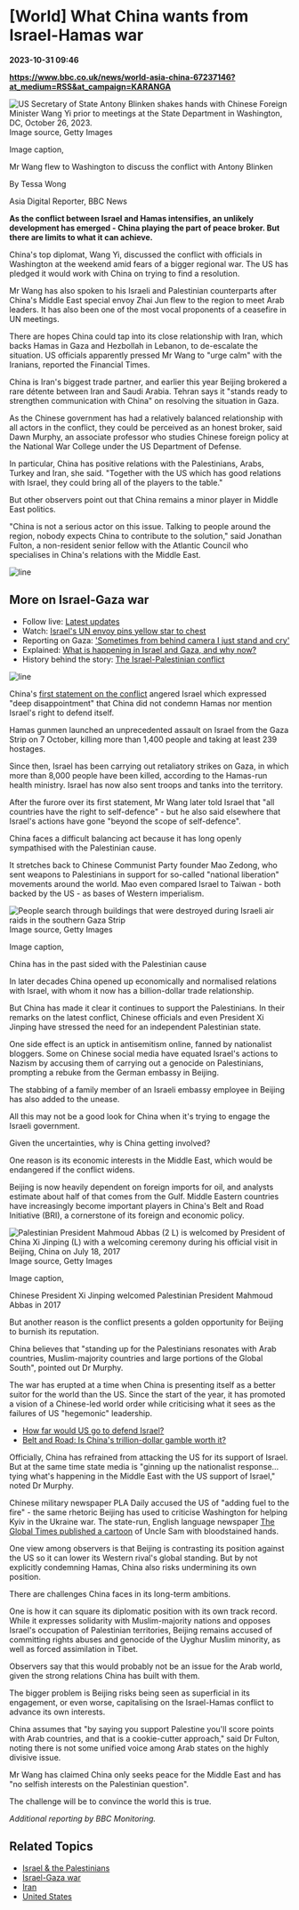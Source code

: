 # [World] What China wants from Israel-Hamas war

**2023-10-31 09:46**

**https://www.bbc.co.uk/news/world-asia-china-67237146?at_medium=RSS&at_campaign=KARANGA**

![US Secretary of State Antony Blinken shakes hands with Chinese Foreign Minister Wang Yi prior to meetings at the State Department in Washington, DC, October 26, 2023.](https://ichef.bbci.co.uk/news/976/cpsprodpb/F892/production/_131543636_gettyimages-1746793133.jpg)Image source, Getty Images

Image caption,

Mr Wang flew to Washington to discuss the conflict with Antony Blinken

By Tessa Wong

Asia Digital Reporter, BBC News

**As the conflict between Israel and Hamas intensifies, an unlikely development has emerged - China playing the part of peace broker. But there are limits to what it can achieve.**

China's top diplomat, Wang Yi, discussed the conflict with officials in Washington at the weekend amid fears of a bigger regional war. The US has pledged it would work with China on trying to find a resolution.

Mr Wang has also spoken to his Israeli and Palestinian counterparts after China's Middle East special envoy Zhai Jun flew to the region to meet Arab leaders. It has also been one of the most vocal proponents of a ceasefire in UN meetings.

There are hopes China could tap into its close relationship with Iran, which backs Hamas in Gaza and Hezbollah in Lebanon, to de-escalate the situation. US officials apparently pressed Mr Wang to "urge calm" with the Iranians, reported the Financial Times.

China is Iran's biggest trade partner, and earlier this year Beijing brokered a rare détente between Iran and Saudi Arabia. Tehran says it "stands ready to strengthen communication with China" on resolving the situation in Gaza.

As the Chinese government has had a relatively balanced relationship with all actors in the conflict, they could be perceived as an honest broker, said Dawn Murphy, an associate professor who studies Chinese foreign policy at the National War College under the US Department of Defense.

In particular, China has positive relations with the Palestinians, Arabs, Turkey and Iran, she said. "Together with the US which has good relations with Israel, they could bring all of the players to the table."

But other observers point out that China remains a minor player in Middle East politics.

"China is not a serious actor on this issue. Talking to people around the region, nobody expects China to contribute to the solution," said Jonathan Fulton, a non-resident senior fellow with the Atlantic Council who specialises in China's relations with the Middle East.

![line](https://ichef.bbci.co.uk/news/624/cpsprodpb/1FCD/production/_105914180_line976-nc.png)

More on Israel-Gaza war
-----------------------

*   Follow live: [Latest updates](https://www.bbc.co.uk/news/live/world-middle-east-67258466)
*   Watch: [Israel's UN envoy pins yellow star to chest](https://www.bbc.co.uk/news/av/world-middle-east-67270216)
*   Reporting on Gaza: ['Sometimes from behind camera I just stand and cry'](https://www.bbc.co.uk/news/world-middle-east-67268967)
*   Explained: [What is happening in Israel and Gaza, and why now?](https://www.bbc.co.uk/news/world-middle-east-67039975)
*   History behind the story: [The Israel-Palestinian conflict](https://www.bbc.co.uk/news/newsbeat-44124396)

![line](https://ichef.bbci.co.uk/news/624/cpsprodpb/1FCD/production/_105914180_line976-nc.png)

China's [first statement on the conflict](https://www.fmprc.gov.cn/mfa_eng/xwfw_665399/s2510_665401/2535_665405/202310/t20231008_11157299.html) angered Israel which expressed "deep disappointment" that China did not condemn Hamas nor mention Israel's right to defend itself.

Hamas gunmen launched an unprecedented assault on Israel from the Gaza Strip on 7 October, killing more than 1,400 people and taking at least 239 hostages.

Since then, Israel has been carrying out retaliatory strikes on Gaza, in which more than 8,000 people have been killed, according to the Hamas-run health ministry. Israel has now also sent troops and tanks into the territory.

After the furore over its first statement, Mr Wang later told Israel that "all countries have the right to self-defence" - but he also said elsewhere that Israel's actions have gone "beyond the scope of self-defence".

China faces a difficult balancing act because it has long openly sympathised with the Palestinian cause.

It stretches back to Chinese Communist Party founder Mao Zedong, who sent weapons to Palestinians in support for so-called "national liberation" movements around the world. Mao even compared Israel to Taiwan - both backed by the US - as bases of Western imperialism.

![People search through buildings that were destroyed during Israeli air raids in the southern Gaza Strip](https://ichef.bbci.co.uk/news/976/cpsprodpb/12207/production/_131574247_gaza_976getty.jpg)Image source, Getty Images

Image caption,

China has in the past sided with the Palestinian cause

In later decades China opened up economically and normalised relations with Israel, with whom it now has a billion-dollar trade relationship.

But China has made it clear it continues to support the Palestinians. In their remarks on the latest conflict, Chinese officials and even President Xi Jinping have stressed the need for an independent Palestinian state.

One side effect is an uptick in antisemitism online, fanned by nationalist bloggers. Some on Chinese social media have equated Israel's actions to Nazism by accusing them of carrying out a genocide on Palestinians, prompting a rebuke from the German embassy in Beijing.

The stabbing of a family member of an Israeli embassy employee in Beijing has also added to the unease.

All this may not be a good look for China when it's trying to engage the Israeli government.

Given the uncertainties, why is China getting involved?

One reason is its economic interests in the Middle East, which would be endangered if the conflict widens.

Beijing is now heavily dependent on foreign imports for oil, and analysts estimate about half of that comes from the Gulf. Middle Eastern countries have increasingly become important players in China's Belt and Road Initiative (BRI), a cornerstone of its foreign and economic policy.

![Palestinian President Mahmoud Abbas (2 L) is welcomed by President of China Xi Jinping (L) with a welcoming ceremony during his official visit in Beijing, China on July 18, 2017](https://ichef.bbci.co.uk/news/976/cpsprodpb/16DC2/production/_131543639_gettyimages-818393834.jpg)Image source, Getty Images

Image caption,

Chinese President Xi Jinping welcomed Palestinian President Mahmoud Abbas in 2017

But another reason is the conflict presents a golden opportunity for Beijing to burnish its reputation.

China believes that "standing up for the Palestinians resonates with Arab countries, Muslim-majority countries and large portions of the Global South", pointed out Dr Murphy.

The war has erupted at a time when China is presenting itself as a better suitor for the world than the US. Since the start of the year, it has promoted a vision of a Chinese-led world order while criticising what it sees as the failures of US "hegemonic" leadership.

*   [How far would US go to defend Israel?](https://www.bbc.co.uk/news/world-us-canada-67192779)
*   [Belt and Road: Is China's trillion-dollar gamble worth it?](https://www.bbc.co.uk/news/world-asia-china-67120726)

Officially, China has refrained from attacking the US for its support of Israel. But at the same time state media is "ginning up the nationalist response… tying what's happening in the Middle East with the US support of Israel," noted Dr Murphy.

Chinese military newspaper PLA Daily accused the US of "adding fuel to the fire" - the same rhetoric Beijing has used to criticise Washington for helping Kyiv in the Ukraine war. The state-run, English language newspaper [The Global Times published a cartoon](https://www.globaltimes.cn/page/202310/1300386.shtml) of Uncle Sam with bloodstained hands.

One view among observers is that Beijing is contrasting its position against the US so it can lower its Western rival's global standing. But by not explicitly condemning Hamas, China also risks undermining its own position.

There are challenges China faces in its long-term ambitions.

One is how it can square its diplomatic position with its own track record. While it expresses solidarity with Muslim-majority nations and opposes Israel's occupation of Palestinian territories, Beijing remains accused of committing rights abuses and genocide of the Uyghur Muslim minority, as well as forced assimilation in Tibet.

Observers say that this would probably not be an issue for the Arab world, given the strong relations China has built with them.

The bigger problem is Beijing risks being seen as superficial in its engagement, or even worse, capitalising on the Israel-Hamas conflict to advance its own interests.

China assumes that "by saying you support Palestine you'll score points with Arab countries, and that is a cookie-cutter approach," said Dr Fulton, noting there is not some unified voice among Arab states on the highly divisive issue.

Mr Wang has claimed China only seeks peace for the Middle East and has "no selfish interests on the Palestinian question".

The challenge will be to convince the world this is true.

_Additional reporting by BBC Monitoring._

Related Topics
--------------

*   [Israel & the Palestinians](https://www.bbc.co.uk/news/topics/c207p54m4rqt)
*   [Israel-Gaza war](https://www.bbc.co.uk/news/topics/c2vdnvdg6xxt)
*   [Iran](https://www.bbc.co.uk/news/topics/cjnwl8q4ggwt)
*   [United States](https://www.bbc.co.uk/news/topics/cx1m7zg01xyt)
